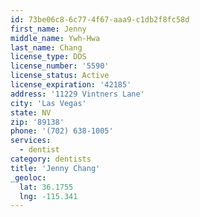 ```yaml
---
id: 73be06c8-6c77-4f67-aaa9-c1db2f8fc58d
first_name: Jenny
middle_name: Ywh-Hwa
last_name: Chang
license_type: DDS
license_number: '5590'
license_status: Active
license_expiration: '42185'
address: '11229 Vintners Lane'
city: 'Las Vegas'
state: NV
zip: '89138'
phone: '(702) 638-1005'
services:
  - dentist
category: dentists
title: 'Jenny Chang'
_geoloc:
  lat: 36.1755
  lng: -115.341
---
```

